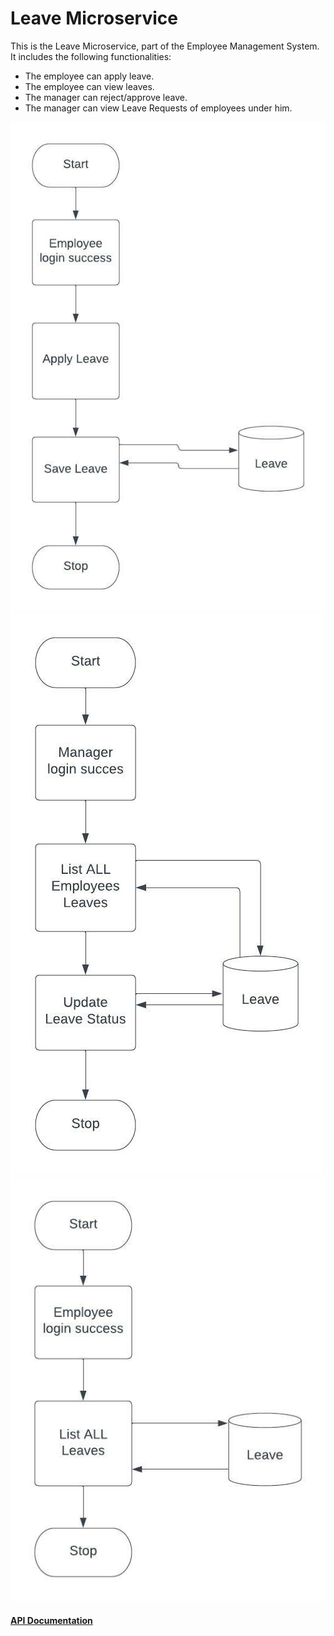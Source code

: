 # Leave Microservice

This is the Leave Microservice, part of the Employee Management System.
It includes the following functionalities:
  <ul>
  <li>The employee can apply leave.</li>
  <li>The employee can view leaves.</li>
  <li>The manager can reject/approve leave.</li>
  <li>The manager can view Leave Requests of employees under him.</li>
  </ul>
  
  <img src = "https://github.com/sat5297/leaveMicroservice/blob/master/ApplyLeaveActivity.jpeg" alt = "Apply Leave Activity" />
  <img src = "https://github.com/sat5297/leaveMicroservice/blob/master/LeaveActivity.jpeg" alt = "Leave Activity" />
  <img src="https://github.com/sat5297/leaveMicroservice/blob/master/ListAllLeaves.jpeg" alt="List All Leaves"/>

<a href="https://documenter.getpostman.com/view/10075006/UzQyq3kJ" > <h4> API Documentation </h4> </a>
